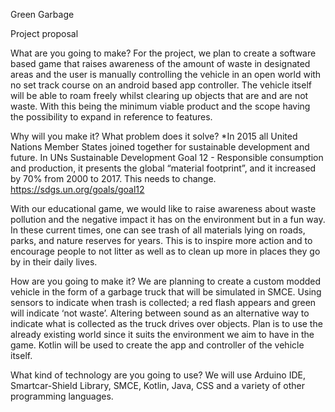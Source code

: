 Green Garbage 

Project proposal

What are you going to make?
For the project, we plan to create a software based game that raises awareness of the amount of waste in designated areas and the user is manually controlling the vehicle in an open world with no set track course on an android based app controller. The vehicle itself will be able to roam freely whilst clearing up objects that are and are not waste. With this being the minimum viable product and the scope having the possibility to expand in reference to features.

Why will you make it? What problem does it solve?
*In 2015 all United Nations Member States joined together for sustainable development and future. In UNs Sustainable Development Goal 12 - Responsible consumption and production, it presents the global “material footprint”, and it increased by 70% from 2000 to 2017. This needs to change. 
https://sdgs.un.org/goals/goal12

With our educational game, we would like to raise awareness about waste pollution and the negative impact it has on the environment but in a fun way. In these current times, one can see trash of all materials lying on roads, parks, and nature reserves for years. This is to inspire more action and to encourage people to not litter as well as to clean up more in places they go by in their daily lives.


How are you going to make it?
We are planning to create a custom modded vehicle in the form of a garbage truck that will be simulated in SMCE.
Using sensors to indicate when trash is collected; a red flash appears and green will indicate ‘not waste’.
Altering between sound as an alternative way to indicate what is collected as the truck drives over objects.
 Plan is to use the already existing world since it suits the environment we aim to have in the game.
Kotlin will be used to create the app and controller of the vehicle itself.

What kind of technology are you going to use?
We will use Arduino IDE, Smartcar-Shield Library, SMCE, Kotlin, Java, CSS and a variety of other programming languages.
		

 
